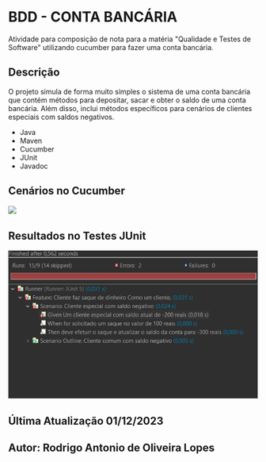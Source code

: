 # BDD - CONTA BANCÁRIA
Atividade para composição de nota para a matéria "Qualidade e Testes de Software" utilizando cucumber para fazer uma conta bancária.

## Descrição
O projeto simula de forma muito simples o sistema de uma conta bancária que contém métodos para depositar, sacar e obter o saldo de uma conta bancária. Além disso, inclui métodos específicos para cenários de clientes
especiais com saldos negativos.
- Java
- Maven
- Cucumber
- JUnit
- Javadoc

## Cenários no Cucumber
<img src="Cenários Cucumber.png">

## Resultados no Testes JUnit
<img src="Teste JUnit.png">

## Última Atualização 01/12/2023
## Autor: Rodrigo Antonio de Oliveira Lopes
